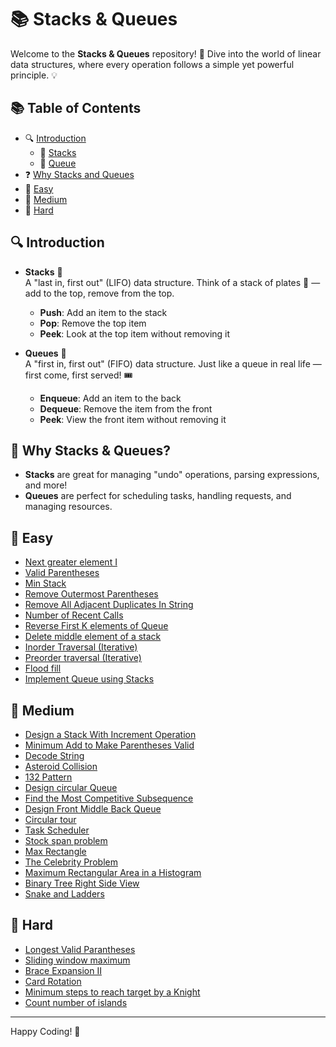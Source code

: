 
# 📚 Stacks & Queues 

Welcome to the **Stacks & Queues** repository! 🚀 Dive into the world of linear data structures, where every operation follows a simple yet powerful principle. 💡

## 📚 Table of Contents

- 🔍 [Introduction](#introduction)
  - 🥞 [Stacks](#stacks)
  - 🚌 [Queue](#queues)
- ❓ [Why Stacks and Queues](#why-stacks--queues-)
- 🌱 [Easy](#🌱easy])
- 🌿 [Medium](#🌿medium)
- 🌳 [Hard](#🌳hard)

## 🔍 Introduction
- **Stacks** 🥞  
  A "last in, first out" (LIFO) data structure. Think of a stack of plates 🥂 — add to the top, remove from the top.  
  - **Push**: Add an item to the stack 
  - **Pop**: Remove the top item 
  - **Peek**: Look at the top item without removing it 

- **Queues** 🚌  
  A "first in, first out" (FIFO) data structure. Just like a queue in real life — first come, first served! 🎟️  
  - **Enqueue**: Add an item to the back
  - **Dequeue**: Remove the item from the front 
  - **Peek**: View the front item without removing it 

## 🤔 Why Stacks & Queues?   
- **Stacks** are great for managing "undo" operations, parsing expressions, and more!  
- **Queues** are perfect for scheduling tasks, handling requests, and managing resources.  


## 🌱 Easy
- [Next greater element I](https://leetcode.com/problems/next-greater-element-i/) 
- [Valid Parentheses](https://leetcode.com/problems/valid-parentheses/) 
- [Min Stack](https://leetcode.com/problems/min-stack/) 
- [Remove Outermost Parentheses](https://leetcode.com/problems/remove-outermost-parentheses/) 
- [Remove All Adjacent Duplicates In String](https://leetcode.com/problems/remove-all-adjacent-duplicates-in-string/) 
- [Number of Recent Calls](https://leetcode.com/problems/number-of-recent-calls/) 
- [Reverse First K elements of Queue](https://practice.geeksforgeeks.org/problems/reverse-first-k-elements-of-queue/1/) 
- [Delete middle element of a stack](https://practice.geeksforgeeks.org/problems/delete-middle-element-of-a-stack/1/) 
- [Inorder Traversal (Iterative)](https://practice.geeksforgeeks.org/problems/inorder-traversal-iterative/1/) 
- [Preorder traversal (Iterative)](https://practice.geeksforgeeks.org/problems/preorder-traversal-iterative/1/) 
- [Flood fill](https://leetcode.com/problems/flood-fill/) 
- [Implement Queue using Stacks](https://leetcode.com/problems/implement-queue-using-stacks/) 

## 🌿 Medium
- [Design a Stack With Increment Operation](https://leetcode.com/problems/design-a-stack-with-increment-operation/) 
- [Minimum Add to Make Parentheses Valid](https://leetcode.com/problems/minimum-add-to-make-parentheses-valid/) 
- [Decode String](https://leetcode.com/problems/decode-string/) 
- [Asteroid Collision](https://leetcode.com/problems/asteroid-collision/) 
- [132 Pattern](https://leetcode.com/problems/132-pattern/) 
- [Design circular Queue](https://leetcode.com/problems/design-circular-queue/) 
- [Find the Most Competitive Subsequence](https://leetcode.com/problems/find-the-most-competitive-subsequence/) 
- [Design Front Middle Back Queue](https://leetcode.com/problems/design-front-middle-back-queue/) 
- [Circular tour](https://practice.geeksforgeeks.org/problems/circular-tour/1) 
- [Task Scheduler](https://leetcode.com/problems/task-scheduler/) 
- [Stock span problem](https://practice.geeksforgeeks.org/problems/stock-span-problem-1587115621/1/) 
- [Max Rectangle](https://practice.geeksforgeeks.org/problems/max-rectangle/1/) 
- [The Celebrity Problem](https://practice.geeksforgeeks.org/problems/the-celebrity-problem/1/) 
- [Maximum Rectangular Area in a Histogram](https://practice.geeksforgeeks.org/problems/maximum-rectangular-area-in-a-histogram-1587115620/1/) 
- [Binary Tree Right Side View](https://leetcode.com/problems/binary-tree-right-side-view/) 
- [Snake and Ladders](https://leetcode.com/problems/snakes-and-ladders/) 

## 🌳 Hard
- [Longest Valid Parantheses](https://leetcode.com/problems/longest-valid-parentheses/) 
- [Sliding window maximum](https://leetcode.com/problems/sliding-window-maximum/) 
- [Brace Expansion II](https://leetcode.com/problems/brace-expansion-ii/) 
- [Card Rotation](https://practice.geeksforgeeks.org/problems/card-rotation5834/1/) 
- [Minimum steps to reach target by a Knight](https://www.geeksforgeeks.org/minimum-steps-reach-target-knight/) 
- [Count number of islands](https://leetcode.com/problems/number-of-islands/) 

---

Happy Coding! 🎉  
